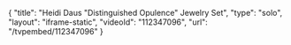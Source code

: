 {
    "title": "Heidi Daus \"Distinguished Opulence\" Jewelry Set",
    "type": "solo",
    "layout": "iframe-static",
    "videoId": "112347096",
    "url": "\/tvpembed\/112347096"
}